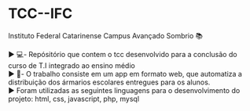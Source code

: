 # TCC--IFC

Instituto Federal Catarinense Campus Avançado Sombrio 📚

► 💻- Repósitório que contem o tcc desenvolvido para a conclusão do curso de T.I integrado ao ensino médio <br>
► 💾- O trabalho consiste em um app em formato web, que automatiza a distribuição dos ármarios escolares entregues para os alunos. <br>
► Foram utilizadas as seguintes linguagens para o desenvolvimento do projeto: html, css, javascript, php, mysql
